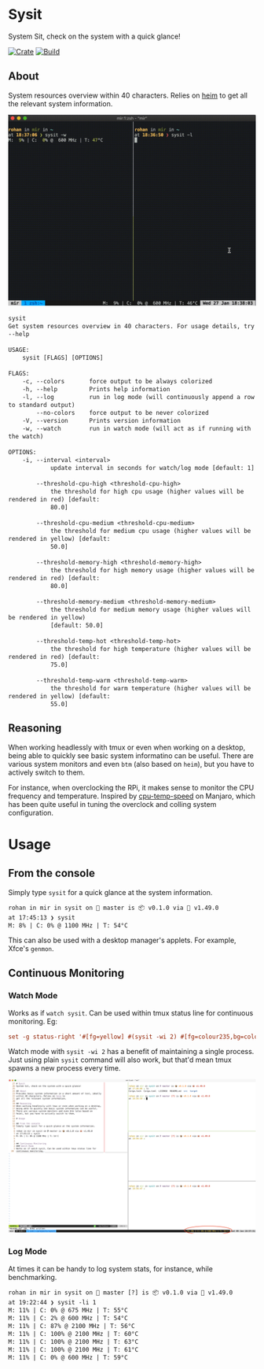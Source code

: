 # Sysit
System Sit, check on the system with a quick glance!

[![Crate](https://img.shields.io/crates/v/sysit.svg)](https://crates.io/crates/sysit)
[![Build](https://github.com/crodjer/sysit/workflows/CI/badge.svg?branch=main)](https://github.com/crodjer/sysit/actions?workflow=CI)

## About
System resources overview within 40 characters. Relies on
[heim](https://heim-rs.github.io/) to get all the relevant system
information.

![demo](https://raw.githubusercontent.com/crodjer/sysit/main/assets/sysit-demo.gif)

```
sysit
Get system resources overview in 40 characters. For usage details, try --help

USAGE:
    sysit [FLAGS] [OPTIONS]

FLAGS:
    -c, --colors       force output to be always colorized
    -h, --help         Prints help information
    -l, --log          run in log mode (will continuously append a row to standard output)
        --no-colors    force output to be never colorized
    -V, --version      Prints version information
    -w, --watch        run in watch mode (will act as if running with the watch)

OPTIONS:
    -i, --interval <interval>
            update interval in seconds for watch/log mode [default: 1]

        --threshold-cpu-high <threshold-cpu-high>
            the threshold for high cpu usage (higher values will be rendered in red) [default:
            80.0]

        --threshold-cpu-medium <threshold-cpu-medium>
            the threshold for medium cpu usage (higher values will be rendered in yellow) [default:
            50.0]

        --threshold-memory-high <threshold-memory-high>
            the threshold for high memory usage (higher values will be rendered in red) [default:
            80.0]

        --threshold-memory-medium <threshold-memory-medium>
            the threshold for medium memory usage (higher values will be rendered in yellow)
            [default: 50.0]

        --threshold-temp-hot <threshold-temp-hot>
            the threshold for high temperature (higher values will be rendered in red) [default:
            75.0]

        --threshold-temp-warm <threshold-temp-warm>
            the threshold for warm temperature (higher values will be rendered in yellow) [default:
            55.0]

```

## Reasoning
When working headlessly with tmux or even when working on a desktop,
being able to quickly see basic system informatino can be useful.
There are various system monitors and even `btm` (also based on
`heim`), but you have to actively switch to them.

For instance, when overclocking the RPi, it makes sense to monitor the
CPU frequency and temperature. Inspired by [cpu-temp-speed](https://gitlab.manjaro.org/manjaro-arm/packages/community/cpu-temp-speed)
on Manjaro, which has been quite useful in tuning the overclock and
colling system configuration.

# Usage

## From the console
Simply type `sysit` for a quick glance at the system information.
```
rohan in mir in sysit on  master is 📦 v0.1.0 via 🦀 v1.49.0
at 17:45:13 ❯ sysit
M: 8% | C: 0% @ 1100 MHz | T: 54°C
```

This can also be used with a desktop manager's applets. For example,
Xfce's `genmon`.

## Continuous Monitoring
### Watch Mode
Works as if `watch sysit`. Can be used within tmux status line for
continuous monitoring. Eg:
```tmux.conf
set -g status-right '#[fg=yellow] #(sysit -wi 2) #[fg=colour235,bg=colour252,bold] %a %d %b %H:%M:%S #[fg=colour252,bg=colour238,nobold]#[fg=colour245,bg=colour238,bold]'
```
Watch mode with `sysit -wi 2` has a benefit of maintaining a single
process. Just using plain `sysit` command will also work, but that'd
mean tmux spawns a new process every time.

![sysit with tmux](https://raw.githubusercontent.com/crodjer/sysit/main/assets/sysit-on-tmux.png)

### Log Mode
At times it can be handy to log system stats, for instance, while
benchmarking.
```
rohan in mir in sysit on  master [?] is 📦 v0.1.0 via 🦀 v1.49.0
at 19:22:44 ❯ sysit -li 1
M: 11% | C: 0% @ 675 MHz | T: 55°C
M: 11% | C: 2% @ 600 MHz | T: 54°C
M: 11% | C: 87% @ 2100 MHz | T: 56°C
M: 11% | C: 100% @ 2100 MHz | T: 60°C
M: 11% | C: 100% @ 2100 MHz | T: 63°C
M: 11% | C: 100% @ 2100 MHz | T: 61°C
M: 11% | C: 0% @ 600 MHz | T: 59°C
```
